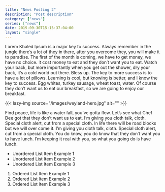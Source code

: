 ```yaml
---
title: "News Posting 2"
description: "Post description"
category: ["news"]
series: ["news"]
date: 2019-09-30T15:15:37-04:00
layout: "single"
---
```


Lorem Khaled Ipsum is a major key to success. Always remember in the jungle there’s a lot of they in there, after you overcome they, you will make it to paradise. The first of the month is coming, we have to get money, we have no choice. It cost money to eat and they don’t want you to eat. Watch your back, but more importantly when you get out the shower, dry your back, it’s a cold world out there. Bless up. The key to more success is to have a lot of pillows. Learning is cool, but knowing is better, and I know the key to success. Egg whites, turkey sausage, wheat toast, water. Of course they don’t want us to eat our breakfast, so we are going to enjoy our breakfast.

{{< lazy-img source="/images/weyland-hero.jpg" alt="" >}}

Find peace, life is like a water fall, you’ve gotta flow. Let’s see what Chef Dee got that they don’t want us to eat. I’m giving you cloth talk, cloth. Special cloth alert, cut from a special cloth. In life there will be road blocks but we will over come it. I’m giving you cloth talk, cloth. Special cloth alert, cut from a special cloth. You do know, you do know that they don’t want you to have lunch. I’m keeping it real with you, so what you going do is have lunch.

+ Unordered List Item Example 1
+ Unordered List Item Example 2
+ Unordered List Item Example 3

1. Ordered List Item Example 1
2. Ordered List Item Example 2
3. Ordered List Item Example 3
